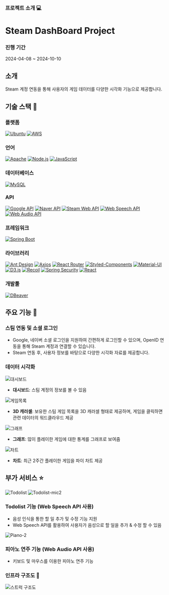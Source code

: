 ### 프로젝트 소개 :computer:

# Steam DashBoard Project

### 진행 기간
2024-04-08 ~ 2024-10-10

## 소개
Steam 계정 연동을 통해 사용자의 게임 데이터를 다양한 시각화 기능으로 제공합니다.

## 기술 스택 :hammer:

### 플랫폼
[![Ubuntu](https://img.shields.io/badge/Ubuntu-E95420?style=for-the-badge&logo=Ubuntu&logoColor=white)](https://ubuntu.com/) 
[![AWS](https://img.shields.io/badge/AWS-232F3E?style=for-the-badge&logo=Amazon-AWS&logoColor=white)](https://aws.amazon.com/)

### 언어
[![Apache](https://img.shields.io/badge/Apache-D22128?style=for-the-badge&logo=Apache&logoColor=white)](https://www.apache.org/) 
[![Node.js](https://img.shields.io/badge/Node.js-339933?style=for-the-badge&logo=Node.js&logoColor=white)](https://nodejs.org/) 
[![JavaScript](https://img.shields.io/badge/JavaScript-F7DF1E?style=for-the-badge&logo=JavaScript&logoColor=black)](https://developer.mozilla.org/en-US/docs/Web/JavaScript)

### 데이터베이스
[![MySQL](https://img.shields.io/badge/MySQL-4479A1?style=for-the-badge&logo=MySQL&logoColor=white)](https://www.mysql.com/) 


### API
[![Google API](https://img.shields.io/badge/Google%20API-4285F4?style=for-the-badge&logo=Google&logoColor=white)](https://developers.google.com/apis-explorer) 
[![Naver API](https://img.shields.io/badge/Naver%20API-03C75A?style=for-the-badge&logo=Naver&logoColor=white)](https://developers.naver.com/) 
[![Steam Web API](https://img.shields.io/badge/Steam%20API-000000?style=for-the-badge&logo=Steam&logoColor=white)](https://steamcommunity.com/dev) 
[![Web Speech API](https://img.shields.io/badge/Web%20Speech%20API-5B21B6?style=for-the-badge&logo=Google-Chrome&logoColor=white)](https://developer.mozilla.org/en-US/docs/Web/API/Web_Speech_API) 
[![Web Audio API](https://img.shields.io/badge/Web%20Audio%20API-8E44AD?style=for-the-badge&logo=Web-Audio&logoColor=white)](https://developer.mozilla.org/en-US/docs/Web/API/Web_Audio_API)

### 프레임워크
[![Spring Boot](https://img.shields.io/badge/Spring%20Boot-6DB33F?style=for-the-badge&logo=Spring-Boot&logoColor=white)](https://spring.io/projects/spring-boot) 



### 라이브러리
[![Ant Design](https://img.shields.io/badge/Ant%20Design-0170FE?style=for-the-badge&logo=Ant-Design&logoColor=white)](https://ant.design/) 
[![Axios](https://img.shields.io/badge/Axios-5A29E4?style=for-the-badge&logo=Axios&logoColor=white)](https://axios-http.com/) 
[![React Router](https://img.shields.io/badge/React%20Router-CA4245?style=for-the-badge&logo=React-Router&logoColor=white)](https://reactrouter.com/) 
[![Styled-Components](https://img.shields.io/badge/Styled--Components-DB7093?style=for-the-badge&logo=styled-components&logoColor=white)](https://styled-components.com/) 
[![Material-UI](https://img.shields.io/badge/Material--UI-007FFF?style=for-the-badge&logo=mui&logoColor=white)](https://mui.com/) 
[![D3.js](https://img.shields.io/badge/D3.js-F9A03C?style=for-the-badge&logo=d3-dot-js&logoColor=white)](https://d3js.org/) 
[![Recoil](https://img.shields.io/badge/Recoil-3578E5?style=for-the-badge&logo=Recoil&logoColor=white)](https://recoiljs.org/)
[![Spring Security](https://img.shields.io/badge/Spring%20Security-6DB33F?style=for-the-badge&logo=Spring-Security&logoColor=white)](https://spring.io/projects/spring-security) 
[![React](https://img.shields.io/badge/React-61DAFB?style=for-the-badge&logo=React&logoColor=black)](https://reactjs.org/)

### 개발툴
[![DBeaver](https://img.shields.io/badge/DBeaver-1B5B95?style=for-the-badge&logo=DBeaver&logoColor=white)](https://dbeaver.io/)

## 주요 기능 :star2:
### 스팀 연동 및 소셜 로그인
- Google, 네이버 소셜 로그인을 지원하여 간편하게 로그인할 수 있으며, OpenID 연동을 통해 Steam 계정과 연결할 수 있습니다.
- Steam 연동 후, 사용자 정보를 바탕으로 다양한 시각화 자료를 제공합니다.

### 데이터 시각화



![대시보드](https://github.com/user-attachments/assets/85f5a2e7-cfc4-4605-81c2-d6ff05745b78)
- **대시보드**: 스팀 계정의 정보를 볼 수 있음

  
 ![게임목록](https://github.com/user-attachments/assets/109b55a8-fc24-46d5-b5ee-631f3377051b)
- **3D 캐러셀**: 보유한 스팀 게임 목록을 3D 캐러셀 형태로 제공하며, 게임을 클릭하면 관련 데이터의 워드클라우드 제공

  
 ![그래프](https://github.com/user-attachments/assets/f4ca3675-a274-4f4b-aa66-29e56602f2ab)
- **그래프**: 많이 플레이한 게임에 대한 통계를 그래프로 보여줌

  
 ![차트](https://github.com/user-attachments/assets/741e922a-894e-4f4d-ba3b-21c51ac36bd1)
- **차트**: 최근 2주간 플레이한 게임을 파이 차트 제공


## 부가 서비스 :star:

![Todolist](https://github.com/user-attachments/assets/d8ad5bf2-1db4-464d-b53e-37e796838745)
![Todolist-mic2](https://github.com/user-attachments/assets/7318cec4-f241-4847-bdd1-e709534a168e)
### Todolist 기능 (Web Speech API 사용)
- 음성 인식을 통한 할 일 추가 및 수정 기능 지원
- Web Speech API를 활용하여 사용자가 음성으로 할 일을 추가 & 수정 할 수 있음

![Piano-2](https://github.com/user-attachments/assets/4106e73e-7f0b-40e6-8bb3-525f235a3e5c)
### 피아노 연주 기능 (Web Audio API 사용)
- 키보드 및 마우스를 이용한 피아노 연주 기능




### 인프라 구조도 :wrench:
![스트럭 구조도](https://github.com/user-attachments/assets/0b8c24bb-1bc8-4bd5-bb24-947fa9de356a)

